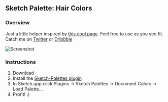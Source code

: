 ## Sketch Palette: Hair Colors

### Overview
Just a little helper inspired by [this cool page](http://www.collectedwebs.com/art/colors/hair/). Feel free to use as you see fit.
Catch me on [Twitter](http://twitter.com/saschamt) or [Dribbble](http://dribbble.com/saschamt)

![Screenshot](https://www.evernote.com/l/ASv4t8SbWHhEaIU1Xt2sfaMjZSNGZeZLHQ0B/image.png)

### Instructions
1. Download 
2. Install the [Sketch-Palettes plugin](https://github.com/andrewfiorillo/sketch-palettes)
3. In Sketch.app click Plugins -> Sketch Palettes -> Document Colors -> Load Palette…
4. Profit! :)
